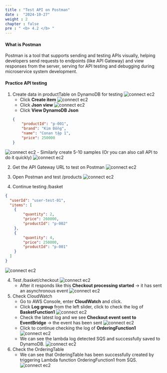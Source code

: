 ```yaml
---
title : "Test API on Postman"
date :  "2024-10-27" 
weight : 2 
chapter : false
pre : " <b> 4.2 </b> "
---
```


#### What is Postman
Postman is a tool that supports sending and testing APIs visually, helping developers send requests to endpoints (like API Gateway) and view responses from the server, serving for API testing and debugging during microservice system development.

#### Practice API testing
1. Create data in productTable on DynamoDB for testing
![connect ec2](/images/4-2/01.png?width=50pc)
    - Click **Create item**
![connect ec2](/images/4-2/02.png?width=50pc)
    - Click **Json view**
![connect ec2](/images/4-2/03.png?width=50pc)
    - Click **View DynamoDB Json**
    ```json
    {
        "productId": "p-001",
        "brand": "Kim Đồng",
        "name": "Conan tập 1",
        "price": 250000
    }
    ```
![connect ec2](/images/4-2/04.png?width=50pc)
    - Similarly create 5-10 samples (Or you can also call API to do it quickly)
![connect ec2](/images/4-2/05.png?width=50pc)

2. Get the API Gateway URL to test on Postman
![connect ec2](/images/4-2/06.png?width=50pc)

3. Open Postman and test /products
![connect ec2](/images/4-2/07.png?width=50pc)

4. Continue testing /basket
```json
{
  "userId": "user-test-01",
  "items": [
    {
        "quantity": 2,
        "price": 260000,
        "productId": "p-002"
    },
    {
        "quantity": 4,
        "price": 250000,
        "productId": "p-001"
    }
  ]
}
```
![connect ec2](/images/4-2/08.png?width=50pc)

4. Test /basket/checkout
![connect ec2](/images/4-2/08.png?width=50pc)
    - After it responds like this **Checkout processing started** -> it has sent an asynchronous event
    ![connect ec2](/images/4-2/09.png?width=50pc)
5. Check CloudWatch
    - Go to AWS Console, enter **CloudWatch** and click.
    - Click **Log group** from the left slider, click to check the log of **BasketFunction1**
    ![connect ec2](/images/4-2/10.png?width=50pc)
    - Check the latest log and we see **Checkout event sent to EventBridge** -> the event has been sent
    ![connect ec2](/images/4-2/11.png?width=50pc)
    - Click to continue checking the log of **OrderingFunction1**
    ![connect ec2](/images/4-2/12.png?width=50pc)
    - We can see the lambda log detected SQS and successfully saved to DynamoDB.
    ![connect ec2](/images/4-2/13.png?width=50pc)
6. Check the OrderingTable 
    - We can see that OrderingTable has been successfully created by triggering Lambda function OrderingFunction1 from SQS.
![connect ec2](/images/4-2/14.png?width=50pc)